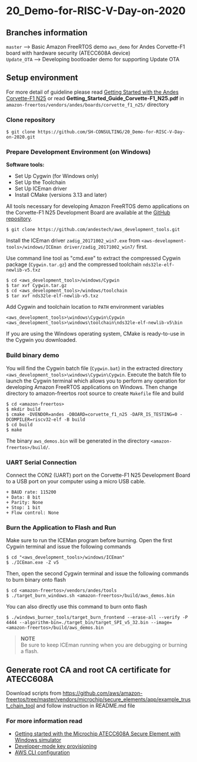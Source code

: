 # 20_Demo-for-RISC-V-Day-on-2020

## Branches information
`master`            --> Basic Amazon FreeRTOS demo `aws_demo` for Andes Corvette-F1 board with hardware security (ATECC608A device)  
`Update_OTA`        --> Developing bootloader demo for supporting Update OTA  

## Setup environment
For more detail of guideline please read [Getting Started with the Andes Corvette-F1 N25](https://github.com/andestech/amazon-freertos/blob/master/vendors/andes/boards/corvette_f1_n25/Getting_Started_Guide_Corvette-F1_N25.md) or read **Getting_Started_Guide_Corvette-F1_N25.pdf** in `amazon-freertos/vendors/andes/boards/corvette_f1_n25/` directory 

### Clone repository
```
$ git clone https://github.com/SH-CONSULTING/20_Demo-for-RISC-V-Day-on-2020.git
```

### Prepare Development Environment (on Windows)

**Software tools:**
* Set Up Cygwin (for Windows only)
* Set Up the Toolchain
* Set Up ICEman driver
* Install CMake (versions 3.13 and later)

All tools necessary for developing Amazon FreeRTOS demo applications on the
Corvette-F1 N25 Development Board are available at the [GitHub
repository](https://github.com/andestech/aws_development_tools.git).

    $ git clone https://github.com/andestech/aws_development_tools.git

Install the ICEman driver `zadig_20171002_win7.exe` from `<aws-development-tools>/windows/ICEman driver/zadig_20171002_win7/` first.

Use command line tool as "cmd.exe" to extract the compressed Cygwin package (`Cygwin.tar.gz`) and the compressed toolchain `nds32le-elf-newlib-v5.txz`

```
$ cd <aws_development_tools>/windows/Cygwin
$ tar xvf Cygwin.tar.gz
$ cd <aws_development_tools>/windows/toolchain
$ tar xvf nds32le-elf-newlib-v5.txz
```

Add Cygwin and toolchain location to `PATH` environment variables

    <aws_development_tools>\windows\Cygwin\Cygwin
    <aws_development_tools>\windows\toolchain\nds32le-elf-newlib-v5\bin

If you are using the Windows operating system, CMake is ready-to-use in the
Cygwin you downloaded.

### Build binary demo
You will find the Cygwin batch file (`Cygwin.bat`) in the extracted directory `<aws_development_tools>\windows\Cygwin\Cygwin`. Execute the batch file to launch the Cygwin terminal which allows you to perform any operation for developing Amazon FreeRTOS applications on Windows. 
Then change directory to amazon-freertos root source to create `Makefile` file and build

    $ cd <amazon-freertos>
    $ mkdir build
    $ cmake -DVENDOR=andes -DBOARD=corvette_f1_n25 -DAFR_IS_TESTING=0 -DCOMPILER=riscv32-elf -B build
    $ cd build
    $ make

The binary `aws_demos.bin` will be generated in the directory `<amazon-freertos>/build/`.

### UART Serial Connection
Connect the CON2 (UART) port on the Corvette-F1 N25 Development Board to a USB port on your computer using a micro USB cable.

	+ BAUD rate: 115200
	+ Data: 8 bit 
	+ Parity: None
	+ Stop: 1 bit
	+ Flow control: None

### Burn the Application to Flash and Run
Make sure to run the ICEMan program before burning. 
Open the first Cygwin terminal and issue the following commands

    $ cd "<aws_development_tools>/windows/ICEman"
    $ ./ICEman.exe -Z v5

Then, open the second Cygwin terminal and issue the following commands to burn binary onto flash

    $ cd <amazon-freertos>/vendors/andes/tools
    $ ./target_burn_windows.sh <amazon-freertos>/build/aws_demos.bin

You can also directly use this command to burn onto flash
    
    $ ./windows_burner_tools/target_burn_frontend --erase-all --verify -P 4444 --algorithm-bin=./target_bin/target_SPI_v5_32.bin --image=<amazon-freertos>/build/aws_demos.bin

>**NOTE**<br>
>Be sure to keep ICEman running when you are debugging or burning a flash.


## Generate root CA and root CA certificate for ATECC608A
Download scripts from https://github.com/aws/amazon-freertos/tree/master/vendors/microchip/secure_elements/app/example_trust_chain_tool and follow instruction in README.md file 

### For more information read
- [Getting started with the Microchip ATECC608A Secure Element with Windows simulator](https://docs.aws.amazon.com/freertos/latest/userguide/getting_started_atecc608a.html)
- [Developer-mode key provisioning](https://docs.aws.amazon.com/freertos/latest/userguide/dev-mode-key-provisioning.html)
- [AWS CLI configuration](https://docs.aws.amazon.com/cli/latest/userguide/cli-configure-quickstart.html)